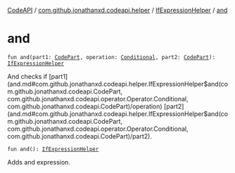 [CodeAPI](../../index.md) / [com.github.jonathanxd.codeapi.helper](../index.md) / [IfExpressionHelper](index.md) / [and](.)

# and

`fun and(part1: `[`CodePart`](../../com.github.jonathanxd.codeapi/-code-part/index.md)`, operation: `[`Conditional`](../../com.github.jonathanxd.codeapi.operator/-operator/-conditional/index.md)`, part2: `[`CodePart`](../../com.github.jonathanxd.codeapi/-code-part/index.md)`): `[`IfExpressionHelper`](index.md)

And checks if [part1](and.md#com.github.jonathanxd.codeapi.helper.IfExpressionHelper$and(com.github.jonathanxd.codeapi.CodePart, com.github.jonathanxd.codeapi.operator.Operator.Conditional, com.github.jonathanxd.codeapi.CodePart)/operation) [part2](and.md#com.github.jonathanxd.codeapi.helper.IfExpressionHelper$and(com.github.jonathanxd.codeapi.CodePart, com.github.jonathanxd.codeapi.operator.Operator.Conditional, com.github.jonathanxd.codeapi.CodePart)/part2).

`fun and(): `[`IfExpressionHelper`](index.md)

Adds and expression.

